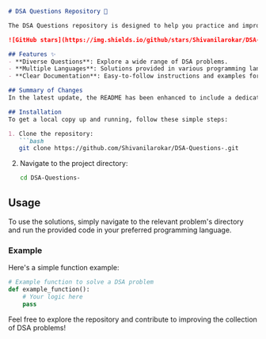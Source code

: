 ```markdown
# DSA Questions Repository 🤖

The DSA Questions repository is designed to help you practice and improve your coding skills through a comprehensive collection of Data Structures and Algorithms (DSA) problems.

![GitHub stars](https://img.shields.io/github/stars/Shivanilarokar/DSA-Questions-.svg?style=social) ![GitHub forks](https://img.shields.io/github/forks/Shivanilarokar/DSA-Questions-.svg?style=social)

## Features ✨
- **Diverse Questions**: Explore a wide range of DSA problems.
- **Multiple Languages**: Solutions provided in various programming languages.
- **Clear Documentation**: Easy-to-follow instructions and examples for each problem.

## Summary of Changes
In the latest update, the README has been enhanced to include a dedicated **Features** section, highlighting the core advantages of the repository. Minor formatting adjustments were also made for improved readability.

## Installation
To get a local copy up and running, follow these simple steps:

1. Clone the repository:
   ```bash
   git clone https://github.com/Shivanilarokar/DSA-Questions-.git
   ```
2. Navigate to the project directory:
   ```bash
   cd DSA-Questions-
   ```

## Usage
To use the solutions, simply navigate to the relevant problem's directory and run the provided code in your preferred programming language.

### Example
Here's a simple function example:
```python
# Example function to solve a DSA problem
def example_function():
    # Your logic here
    pass
```

Feel free to explore the repository and contribute to improving the collection of DSA problems!
```